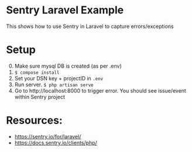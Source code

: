 # Sentry Laravel Example

This shows how to use Sentry in Laravel to capture errors/exceptions

# Setup
0. Make sure mysql DB is created (as per .env)
1. `$ compose install`
2. Set your DSN key + projectID in `.env`
3. Run server. `$ php artisan serve`
4. Go to http://localhost:8000 to trigger error. You should see issue/event within Sentry project

# Resources:
- https://sentry.io/for/laravel/
- https://docs.sentry.io/clients/php/
